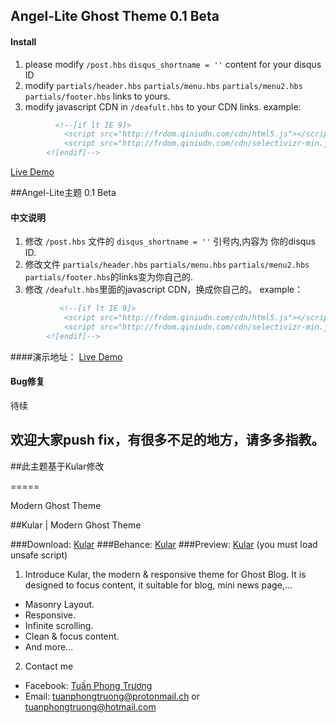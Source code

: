 ## Angel-Lite Ghost Theme 0.1 Beta

#### Install  
1. please modify `/post.hbs`   `disqus_shortname = ''` content for your disqus ID  
2. modify `partials/header.hbs` `partials/menu.hbs` `partials/menu2.hbs` `partials/footer.hbs` links to yours.  
3. modify javascript CDN in `/deafult.hbs` to your CDN links.
example:

```html
          <!--[if lt IE 9]>
            <script src="http://frdom.qiniudn.com/cdn/html5.js"></script>  //这是我的CDN，建议更换，滥用流量的话不然我就删除
            <script src="http://frdom.qiniudn.com/cdn/selectivizr-min.js"></script>
        <![endif]-->
```


[Live Demo](http://www.moecloud.org)

##Angel-Lite主题 0.1 Beta

#### 中文说明
1. 修改  `/post.hbs` 文件的  `disqus_shortname = ''`  引号内,内容为 你的disqus ID.
2. 修改文件 `partials/header.hbs` `partials/menu.hbs` `partials/menu2.hbs` `partials/footer.hbs`的links变为你自己的.
3. 修改 `/deafult.hbs`里面的javascript CDN，换成你自己的。
example：  

```html
           <!--[if lt IE 9]>
            <script src="http://frdom.qiniudn.com/cdn/html5.js"></script>  //这是我的CDN，建议更换，滥用流量的话不然我就删除
            <script src="http://frdom.qiniudn.com/cdn/selectivizr-min.js"></script>
        <![endif]-->
```
####演示地址：
[Live Demo](http://www.moecloud.org)

#### Bug修复
待续

## 欢迎大家push fix，有很多不足的地方，请多多指教。

##此主题基于Kular修改

=====

Modern Ghost Theme

##Kular | Modern Ghost Theme

###Download: [Kular](https://github.com/tuanphongtruong/Kular/archive/master.zip)
###Behance: [Kular](https://www.behance.net/tuanphongtruong)
###Preview: [Kular](https://kular-tuanphongtruong-1.c9.io) (you must load unsafe script)

1. Introduce
Kular, the modern & responsive theme for Ghost Blog. It is designed to focus content, it
suitable for blog, mini news page,...
  * Masonry Layout.
  * Responsive.
  * Infinite scrolling.
  * Clean & focus content.
  * And more...
2. Contact me
  * Facebook: [Tuấn Phong Trương](facebook.com/tuanphongtruong98)
  * Email: tuanphongtruong@protonmail.ch or tuanphongtruong@hotmail.com
           

